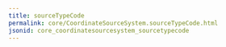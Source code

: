 ```yaml
---
title: sourceTypeCode
permalink: core/CoordinateSourceSystem.sourceTypeCode.html
jsonid: core_coordinatesourcesystem_sourcetypecode
---
```

